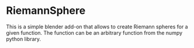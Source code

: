 # RiemannSphere

This is a simple blender add-on that allows to create Riemann spheres for a given function. The function can be an arbitrary function from the numpy python library.
